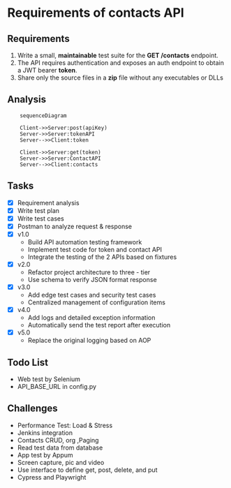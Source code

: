 # Requirements of contacts API

## Requirements
1. Write a small, **maintainable** test suite for the **GET /contacts** endpoint.
2. The API requires authentication and exposes an auth endpoint to obtain a JWT bearer **token**.
3. Share only the source files in a **zip** file without any executables or DLLs

## Analysis
```mermaid
    sequenceDiagram
    
    Client->>Server:post(apiKey)
    Server->>Server:tokenAPI
    Server-->>Client:token

    Client->>Server:get(token)
    Server->>Server:ContactAPI
    Server-->>Client:contacts  

```

## Tasks
- [x] Requirement analysis
- [x] Write test plan
- [x] Write test cases
- [x] Postman to analyze request & response
- [x] v1.0
    - Build API automation testing framework
    - Implement test code for token and contact API
    - Integrate the testing of the 2 APIs based on fixtures
- [x] v2.0
    - Refactor project architecture to three - tier 
    - Use schema to verify JSON format response
- [x] v3.0
    - Add edge test cases and security test cases
    - Centralized management of configuration items
- [x] v4.0 
    - Add logs and detailed exception information
    - Automatically send the test report after execution
- [x] v5.0     
    - Replace the original logging based on AOP


## Todo List

+ Web test by Selenium 
+ API_BASE_URL in config.py

## Challenges
+ Performance Test: Load & Stress
+ Jenkins integration
+ Contacts CRUD, org ,Paging
+ Read test data from database
+ App test by Appum 
+ Screen capture, pic and video
+ Use interface to define get, post, delete, and put
+ Cypress and Playwright
